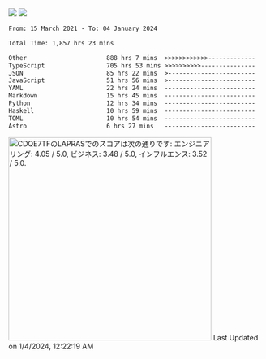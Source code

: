 <div>
  <img src="https://github-readme-stats.vercel.app/api?username=naporin0624&count_private=true&show_icons=true" />
  <img src="https://github-readme-stats.vercel.app/api/top-langs/?username=naporin0624&layout=compact&hide=css" />
  <!--START_SECTION:waka-->

```txt
From: 15 March 2021 - To: 04 January 2024

Total Time: 1,857 hrs 23 mins

Other                      888 hrs 7 mins  >>>>>>>>>>>>-------------   47.82 %
TypeScript                 705 hrs 53 mins >>>>>>>>>>---------------   38.00 %
JSON                       85 hrs 22 mins  >------------------------   04.60 %
JavaScript                 51 hrs 56 mins  >------------------------   02.80 %
YAML                       22 hrs 24 mins  -------------------------   01.21 %
Markdown                   15 hrs 45 mins  -------------------------   00.85 %
Python                     12 hrs 34 mins  -------------------------   00.68 %
Haskell                    10 hrs 59 mins  -------------------------   00.59 %
TOML                       10 hrs 54 mins  -------------------------   00.59 %
Astro                      6 hrs 27 mins   -------------------------   00.35 %
```

<!--END_SECTION:waka-->
  
  <!--START_SECTION:lapras-card-->
<p ><a href="https://lapras.com/public/CDQE7TF" target="_blank" rel="noopener noreferrer"><img alt="CDQE7TFのLAPRASでのスコアは次の通りです: エンジニアリング: 4.05 / 5.0, ビジネス: 3.48 / 5.0, インフルエンス: 3.52 / 5.0." src="https://lapras-card-generator.vercel.app/api/svg?e=4.05&b=3.48&i=3.52&b1=%23232323&b2=%236d6d6d&i1=%23212121&i2=%23818181&l=ja" width="400" ></a>  
Last Updated on 1/4/2024, 12:22:19 AM</p>
<!--END_SECTION:lapras-card-->
</div>
